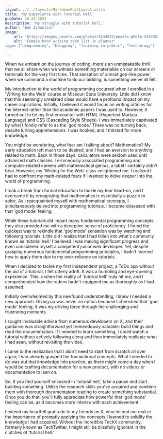 ```yaml
---
layout: ../../layouts/MarkdownPostLayout.astro
title: 'My Experience with Tutorial Hell'
pubDate: 10-24-2023
description: 'My struggle with tutorial hell.'
author: 'Bek Johansson'
image:
    url: 'https://images.pexels.com/photos/4144923/pexels-photo-4144923.jpeg?auto=compress&cs=tinysrgb&w=1260&h=750&dpr=1'
    alt: 'Female hand writing todo list in planner'
tags: ["programming", "blogging", "learning in public", "technology"]

---
```



When we embark on the journey of coding, there's an unmistakable thrill that we all share when we witness something materialize on our screens or terminals for the very first time. That sensation of almost god-like power, when we command a machine to do our bidding, is something we've all felt.

My introduction to the world of programming occurred when I enrolled in a 'Writing for the Web' course at Missouri State University. Little did I know that this seemingly unrelated class would have a profound impact on my career aspirations. Initially, I believed it would focus on writing articles for the internet rather than the academic papers I was used to. However, it turned out to be my first encounter with HTML (Hypertext Markup Language) and CSS (Cascading Style Sheets). I was immediately captivated by what I fondly refer to as the 'god mode.' There was no turning back, despite lurking apprehensions. I was hooked, and I thirsted for more knowledge.

You might be wondering, what fear am I talking about? Mathematics? My early education left much to be desired, and I had an aversion to anything related to math. Back in those days, calculators were seldom used until advanced math classes. I erroneously associated programming and computer-related careers with mathematical genius, a label I certainly didn't bear. However, my 'Writing for the Web' class enlightened me. I realized I had to confront my math-related fears if I wanted to delve deeper into the world of programming.

I took a break from formal education to tackle my fear head-on, and I overcame it by recognizing that mathematics is essentially a puzzle to solve. As I reacquainted myself with mathematical concepts, I simultaneously delved into programming tutorials. I became obsessed with that 'god mode' feeling.

While these tutorials did impart many fundamental programming concepts, they also provided me with a deceptive sense of proficiency. I found the quickest way to rekindle that 'god mode' sensation was by watching and following tutorials. Little did I realize that I had fallen into what's commonly known as 'tutorial hell.' I believed I was making significant progress and even considered myself a competent junior web developer. Yet, despite grasping numerous fundamental programming principles, I hadn't learned how to apply them due to my over-reliance on tutorials.

When I decided to tackle my first independent project, a ToDo app without the aid of a tutorial, I felt utterly adrift. It was a humbling and eye-opening experience. This is when the reality of 'tutorial hell' truly hit me, and I comprehended how the videos hadn't equipped me as thoroughly as I had assumed.

Initially overwhelmed by this newfound understanding, I knew I needed a new approach. Giving up was never an option because I cherished that 'god mode' feeling; it was my driving force through the challenging and frustrating moments.

I sought invaluable advice from numerous developers on X, and their guidance was straightforward yet tremendously valuable: build things and read the documentation. If I needed to learn something, I could watch a tutorial without actively following along and then immediately replicate what I had seen, without revisiting the video.

I came to the realization that I didn't need to start from scratch all over again; I had already grasped the foundational concepts. What I needed to do was put that knowledge into practice, as there might come a day when I would be crafting documentation for a new product, with no videos or documentation to lean on.

So, if you find yourself ensnared in 'tutorial hell,' take a pause and start building something. Utilize the research skills you've acquired and combine them with thorough documentation reading to create something substantial. Once you do that, you'll fully appreciate how powerful that 'god mode' feeling can be, as it becomes more intense with each achievement.

I extend my heartfelt gratitude to my friends on X, who helped me realize the importance of promptly applying the concepts I learned to solidify the knowledge I had acquired. Without the incredible TechX community, formerly known as TechTwitter, I might still be blissfully ignorant in the clutches of 'tutorial hell.'

